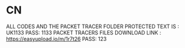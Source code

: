 # CN
ALL CODES AND THE PACKET TRACER FOLDER
PROTECTED TEXT IS :        UK1133
                  PASS:      1133
PACKET TRACERS FILES DOWNLOAD LINK : 
https://easyupload.io/m/1r7t26
PASS: 123
